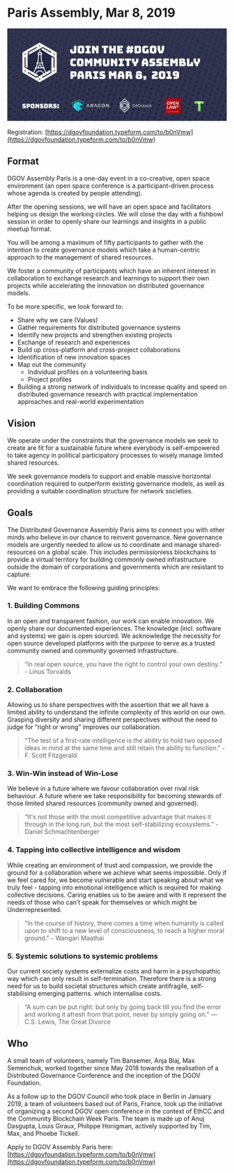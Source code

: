# Paris Assembly, Mar 8, 2019

![](../../.gitbook/assets/image%20%2811%29.png)

Registration: [https://dgovfoundation.typeform.com/to/b0nVmw](https://dgovfoundation.typeform.com/to/b0nVmw)

## Format

DGOV Assembly Paris is a one-day event in a co-creative, open space environment \(an open space conference is a participant-driven process whose agenda is created by people attending\).

After the opening sessions, we will have an open space and facilitators helping us design the working circles. We will close the day with a fishbowl session in order to openly share our learnings and insights in a public meetup format.

You will be among a maximum of fifty participants to gather with the intention to create governance models which take a human-centric approach to the management of shared resources.

We foster a community of participants which have an inherent interest in collaboration to exchange research and learnings to support their own projects while accelerating the innovation on distributed governance models.

To be more specific, we look forward to:

* Share why we care \(Values\)
* Gather requirements for distributed governance systems
* Identify new projects and strengthen existing projects
* Exchange of research and experiences
* Build up cross-platform and cross-project collaborations
* Identification of new innovation spaces
* Map out the community
  * Individual profiles on a volunteering basis
  * Project profiles
* Building a strong network of individuals to increase quality and speed on distributed governance research with practical implementation approaches and real-world experimentation

## Vision

We operate under the constraints that the governance models we seek to create are fit for a sustainable future where everybody is self-empowered to take agency in political participatory processes to wisely manage limited shared resources.

We seek governance models to support and enable massive horizontal coordination required to outperform existing governance models, as well as providing a suitable coordination structure for network societies.

## Goals

The Distributed Governance Assembly Paris aims to connect you with other minds who believe in our chance to reinvent governance. New governance models are urgently needed to allow us to coordinate and manage shared-resources on a global scale. This includes permissionless blockchains to provide a virtual territory for building commonly owned infrastructure outside the domain of corporations and governments which are resistant to capture.

We want to embrace the following guiding principles:

### 1. Building Commons

In an open and transparent fashion, our work can enable innovation. We openly share our documented experiences. The knowledge \(incl. software and systems\) we gain is open sourced. We acknowledge the necessity for open source developed platforms with the purpose to serve as a trusted community owned and community governed infrastructure.

> “In real open source, you have the right to control your own destiny.“ - Linus Torvalds

### 2. Collaboration

Allowing us to share perspectives with the assertion that we all have a limited ability to understand the infinite complexity of this world on our own. Grasping diversity and sharing different perspectives without the need to judge for “right or wrong” improves our collaboration.

> "The test of a first-rate intelligence is the ability to hold two opposed ideas in mind at the same time and still retain the ability to function." - F. Scott Fitzgerald.

### 3. Win-Win instead of Win-Lose

We believe in a future where we favour collaboration over rival risk behaviour. A future where we take responsibility for becoming stewards of those limited shared resources \(community owned and governed\).

> “It's not those with the most competitive advantage that makes it through in the long run, but the most self-stabilizing ecosystems.” - Daniel Schmachtenberger

### 4. Tapping into collective intelligence and wisdom

While creating an environment of trust and compassion, we provide the ground for a collaboration where we achieve what seems impossible. Only if we feel cared for, we become vulnerable and start speaking about what we truly feel - tapping into emotional intelligence which is required for making collective decisions. Caring enables us to be aware and with it represent the needs of those who can’t speak for themselves or which might be Underrepresented.

> "In the course of history, there comes a time when humanity is called upon to shift to a new level of consciousness, to reach a higher moral ground." - Wangari Maathai

### 5. Systemic solutions to systemic problems

Our current society systems externalize costs and harm in a psychopathic way which can only result in self-termination. Therefore there is a strong need for us to build societal structures which create antifragile, self-stabilising emerging patterns. which internalise costs.

> “A sum can be put right: but only by going back till you find the error and working it afresh from that point, never by simply going on.” ― C.S. Lewis, The Great Divorce

## Who

A small team of volunteers, namely Tim Bansemer, Anja Blaj, Max Semenchuk, worked together since May 2018 towards the realisation of a Distributed Governance Conference and the inception of the DGOV Foundation.

As a follow up to the DGOV Council who took place in Berlin in January 2019, a team of volunteers based out of Paris, France, took up the initiative of organizing a second DGOV open conference in the context of EthCC and the Community Blockchain Week Paris. The team is made up of Anuj Dasgupta, Louis Giraux, Philippe Honigman, actively supported by Tim, Max, and Phoebe Tickell.

Apply to DGOV Assembly Paris here: [https://dgovfoundation.typeform.com/to/b0nVmw](https://dgovfoundation.typeform.com/to/b0nVmw)


